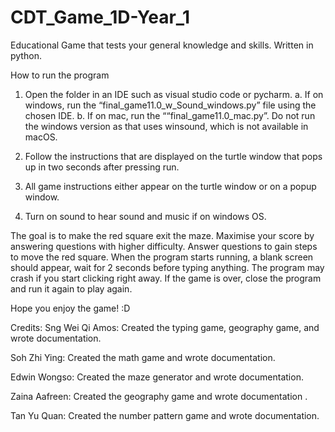 # CDT_Game_1D-Year_1
Educational Game that tests your general knowledge and skills. Written in python.

How to run the program

1. Open the folder in an IDE such as visual studio code or pycharm. 
   a. If on windows, run the “final_game11.0_w_Sound_windows.py” file using the chosen IDE. 
   b. If on mac, run the ““final_game11.0_mac.py”.
      Do not run the windows version as that uses winsound, which is not available in macOS.

2. Follow the instructions that are displayed on the turtle window that pops up in two seconds after pressing run. 

3. All game instructions either appear on the turtle window or on a popup window.

4. Turn on sound to hear sound and music if on windows OS.

The goal is to make the red square exit the maze.
Maximise your score by answering questions with higher difficulty.
Answer questions to gain steps to move the red square.
When the program starts running, a blank screen should appear, wait for 2 seconds before typing anything.
The program may crash if you start clicking right away.
If the game is over, close the program and run it again to play again.

Hope you enjoy the game! :D

Credits:
Sng Wei Qi Amos: Created the typing game, geography game, and wrote documentation.

Soh Zhi Ying: Created the math game and wrote documentation.

Edwin Wongso: Created the maze generator and wrote documentation.

Zaina Aafreen: Created the geography game and wrote documentation .

Tan Yu Quan: Created the number pattern game and wrote documentation.


